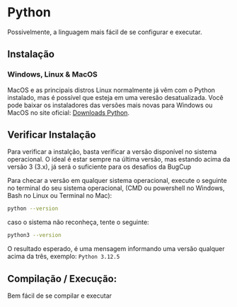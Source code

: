 # Python

Possivelmente, a linguagem mais fácil de se configurar e executar.

## Instalação

### Windows, Linux & MacOS

MacOS e as principais distros Linux normalmente já vêm com o Python instalado, mas é possível que esteja em uma veresão desatualizada.
Você pode baixar os instaladores das versões mais novas para Windows ou MacOS no site oficial:
[Downloads Python](https://www.python.org/downloads/).

## Verificar Instalação

Para verificar a instalção, basta verificar a versão disponível no sistema operacional. O ideal é estar sempre na última versão, mas estando acima da versão 3 (3.x), já será o suficiente para os desafios da BugCup

Para checar a versão em qualquer sistema operacional, execute o seguinte no terminal do seu sistema operacional, (CMD ou powershell no Windows, Bash no Linux ou Terminal no Mac):

```sh
python --version
```

caso o sistema não reconheça, tente o seguinte:

```sh
python3 --version
```

O resultado esperado, é uma mensagem informando uma versão qualquer acima da três, exemplo:
`Python 3.12.5`

## Compilação / Execução:

Bem fácil de se compilar e executar
